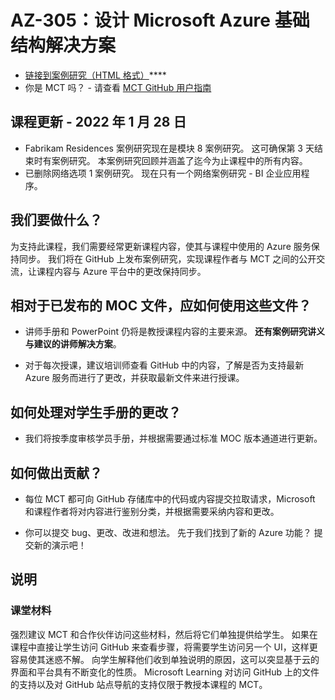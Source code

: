 # AZ-305：设计 Microsoft Azure 基础结构解决方案

- [链接到案例研究（HTML 格式）](https://microsoftlearning.github.io/AZ-305-DesigningMicrosoftAzureInfrastructureSolutions/)****
- 你是 MCT 吗？ - 请查看 [MCT GitHub 用户指南](https://microsoftlearning.github.io/MCT-User-Guide/)

## 课程更新 - 2022 年 1 月 28 日

- Fabrikam Residences 案例研究现在是模块 8 案例研究。 这可确保第 3 天结束时有案例研究。 本案例研究回顾并涵盖了迄今为止课程中的所有内容。 
- 已删除网络选项 1 案例研究。 现在只有一个网络案例研究 - BI 企业应用程序。 

## 我们要做什么？

为支持此课程，我们需要经常更新课程内容，使其与课程中使用的 Azure 服务保持同步。  我们将在 GitHub 上发布案例研究，实现课程作者与 MCT 之间的公开交流，让课程内容与 Azure 平台中的更改保持同步。

## 相对于已发布的 MOC 文件，应如何使用这些文件？

- 讲师手册和 PowerPoint 仍将是教授课程内容的主要来源。 **还有案例研究讲义与建议的讲师解决方案**。 

- 对于每次授课，建议培训师查看 GitHub 中的内容，了解是否为支持最新 Azure 服务而进行了更改，并获取最新文件来进行授课。

## 如何处理对学生手册的更改？

- 我们将按季度审核学员手册，并根据需要通过标准 MOC 版本通道进行更新。

## 如何做出贡献？

- 每位 MCT 都可向 GitHub 存储库中的代码或内容提交拉取请求，Microsoft 和课程作者将对内容进行鉴别分类，并根据需要采纳内容和更改。

- 你可以提交 bug、更改、改进和想法。  先于我们找到了新的 Azure 功能？  提交新的演示吧！

## 说明

### 课堂材料

强烈建议 MCT 和合作伙伴访问这些材料，然后将它们单独提供给学生。  如果在课程中直接让学生访问 GitHub 来查看步骤，将需要学生访问另一个 UI，这样更容易使其迷惑不解。 向学生解释他们收到单独说明的原因，这可以突显基于云的界面和平台具有不断变化的性质。 Microsoft Learning 对访问 GitHub 上的文件的支持以及对 GitHub 站点导航的支持仅限于教授本课程的 MCT。
